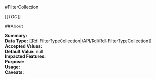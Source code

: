 #FilterCollection

[[_TOC_]]

##About

**Summary:**   
**Data Type:** [[Rdl.FilterTypeCollection|/API/Rdl/Rdl-FilterTypeCollection]]  
**Accepted Values:**   
**Default Value:** null  
**Impacted Features:**   
**Purpose:**   
**Usage:**   
**Caveats:**   

